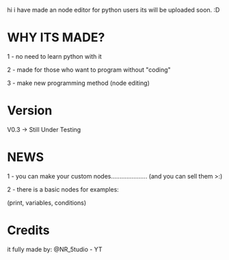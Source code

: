 hi i have made an node editor
for python users
its will be uploaded soon. :D



# WHY ITS MADE?
1 - no need to learn python with it

2 - made for those who want to program without "coding"

3 - make new programming method (node editing)

# Version
V0.3     -> Still Under Testing

# NEWS
1 - you can make your custom nodes..................... (and you can sell them >:)

2 - there is a basic nodes for examples:

(print, variables, conditions)



# Credits
it fully made by:
@NR_5tudio - YT

